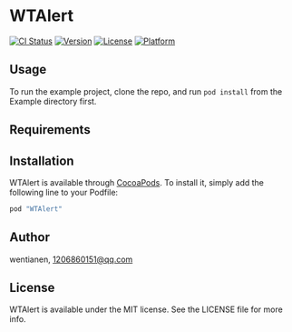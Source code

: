 # WTAlert

[![CI Status](http://img.shields.io/travis/wentianen/WTAlert.svg?style=flat)](https://travis-ci.org/wentianen/WTAlert)
[![Version](https://img.shields.io/cocoapods/v/WTAlert.svg?style=flat)](http://cocoapods.org/pods/WTAlert)
[![License](https://img.shields.io/cocoapods/l/WTAlert.svg?style=flat)](http://cocoapods.org/pods/WTAlert)
[![Platform](https://img.shields.io/cocoapods/p/WTAlert.svg?style=flat)](http://cocoapods.org/pods/WTAlert)

## Usage

To run the example project, clone the repo, and run `pod install` from the Example directory first.

## Requirements

## Installation

WTAlert is available through [CocoaPods](http://cocoapods.org). To install
it, simply add the following line to your Podfile:

```ruby
pod "WTAlert"
```

## Author

wentianen, 1206860151@qq.com

## License

WTAlert is available under the MIT license. See the LICENSE file for more info.
